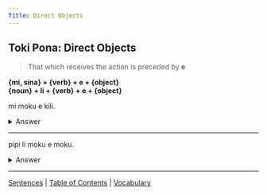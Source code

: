 ```yaml
---
Title: Direct Objects
---
```


## Toki Pona: Direct Objects

  >That which receives the action is preceded by **e**

  **{mi, sina} + {verb} + e + {object}**  
  **{noun} + li + {verb} + e + {object}**  

  mi moku e kili.  
  <details>
  <summary>Answer</summary>

  I eat the fruit.  
  </details>

  ---
  
  pipi li moku e moku. 
  <details>
  <summary>Answer</summary>

  Bugs eat the food.  
  </details>

  ---

  [Sentences](03Sentences.md) | [Table of Contents](toc.md) | [Vocabulary](05Vocabulary.md)